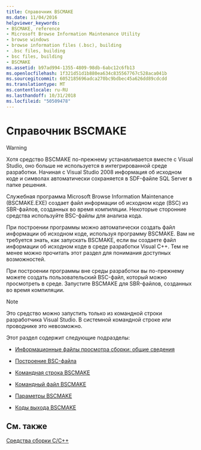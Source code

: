 ```yaml
---
title: Справочник ВSCMAKE
ms.date: 11/04/2016
helpviewer_keywords:
- BSCMAKE, reference
- Microsoft Browse Information Maintenance Utility
- browse windows
- browse information files (.bsc), building
- .bsc files, building
- bsc files, building
- BSCMAKE
ms.assetid: b97ad994-1355-4809-98db-6abc12c6fb13
ms.openlocfilehash: 1f321d51d1b880ea634c835567767c528aca041b
ms.sourcegitcommit: 6052185696adca270bc9bdbec45a626dd89cdcdd
ms.translationtype: MT
ms.contentlocale: ru-RU
ms.lasthandoff: 10/31/2018
ms.locfileid: "50509478"
---
```

# <a name="bscmake-reference"></a>Справочник ВSCMAKE

> [!WARNING]
> Хотя средство BSCMAKE по-прежнему устанавливается вместе с Visual Studio, оно больше не используется в интегрированной среде разработки. Начиная с Visual Studio 2008 информация об исходном коде и символах автоматически сохраняется в SDF-файле SQL Server в папке решения.

Служебная программа Microsoft Browse Information Maintenance (BSCMAKE.EXE) создает файл информации об исходном коде (BSC) из SBR-файлов, созданных во время компиляции. Некоторые сторонние средства используйте BSC-файлы для анализа кода.

При построении программы можно автоматически создать файл информации об исходном коде, используя программу BSCMAKE. Вам не требуется знать, как запускать BSCMAKE, если вы создаете файл информации об исходном коде в среде разработки Visual C++. Тем не менее можно прочитать этот раздел для понимания доступных возможностей.

При построении программы вне среды разработки вы по-прежнему можете создать пользовательский BSC-файл, который можно просмотреть в среде. Запустите BSCMAKE для SBR-файлов, созданных во время компиляции.

> [!NOTE]
>  Это средство можно запустить только из командной строки разработчика Visual Studio. В системной командной строке или проводнике это невозможно.

Этот раздел содержит следующие подразделы:

- [Информационные файлы просмотра сборки: общие сведения](../../build/reference/building-browse-information-files-overview.md)

- [Построение BSC-файла](../../build/reference/building-a-dot-bsc-file.md)

- [Командная строка BSCMAKE](../../build/reference/bscmake-command-line.md)

- [Командный файл BSCMAKE](../../build/reference/bscmake-command-file-response-file.md)

- [Параметры BSCMAKE](../../build/reference/bscmake-options.md)

- [Коды выхода BSCMAKE](../../build/reference/bscmake-exit-codes.md)

## <a name="see-also"></a>См. также

[Средства сборки С/C++](../../build/reference/c-cpp-build-tools.md)